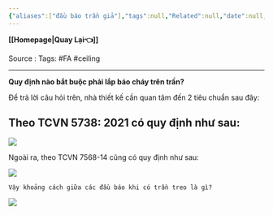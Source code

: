 ```yaml
---
{"aliases":["đầu báo trần giả"],"tags":null,"Related":null,"date":null,"URL":null,"Author":null,"dg-publish":true,"image":null,"permalink":"/Electric Engineer/ELV/Báo cháy -Fire alarm system/QUY ĐỊNH LẮP BÁO CHÁY TRÊN TRẦN/","dgPassFrontmatter":true,"noteIcon":"2","created":"2024-01-19T09:45:40.000+07:00","updated":"2024-01-19T15:41:41.587+07:00"}
---
```


**[[Homepage\|Quay Lại👈]]**

Source : 
Tags:  #FA #ceiling 

---
**Quy định nào bắt buộc phải lắp báo cháy trên trần?**

Để trả lời câu hỏi trên, nhà thiết kế cần quan tâm đến 2 tiêu chuẩn sau đây:

## Theo TCVN 5738: 2021 có quy định như sau:

![](https://i.imgur.com/L8hpImC.png)


Ngoài ra, theo TCVN 7568-14 cũng có quy định như sau:

![](https://gvsi.vn/images/uploads/thamkhao/cau-hoi-2.png)



```ad-question
Vậy khoảng cách giữa các đầu báo khi có trần treo là gì?
```
![](https://i.imgur.com/BzGfCjI.png)



